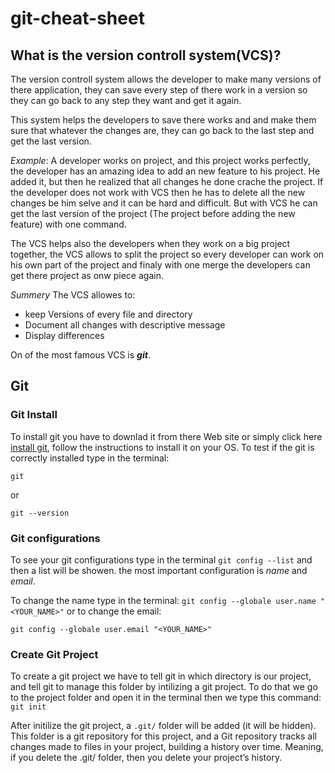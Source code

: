 # git-cheat-sheet

## What is the version controll system(VCS)?
The version controll system allows the developer to make many versions of there application, they can save every step of there work in a version so they can go back to any step they want and get it again.

This system helps the developers to save there works and and make them sure that whatever the changes are, they can go back to the last step and get the last version.

*Example*: A developer works on project, and this project works perfectly, the developer has an amazing idea to add an new feature to his project. He added it, but then he realized that all changes he done crache the project. If the developer does not work with VCS then he has to delete all the new changes be him selve and it can be hard and difficult. But with VCS he can get the last version of the project (The project before adding the new feature) with one command.

The VCS helps also the developers when they work on a big project together, the VCS allows to split the project so every developer can work on his own part of the project and finaly with one merge the developers can get there project as onw piece again.

*Summery* 
The VCS allowes to:
* keep Versions of every file and directory
* Document all changes with descriptive message
* Display differences

On of the most famous VCS is ***git***.

## Git
### Git Install
To install git you have to downlad it from there Web site or simply click here [install git](https://git-scm.com/downloads), follow the instructions to install it on your OS.
To test if the git is correctly installed type in the terminal:

```git```

or

```git --version```

### Git configurations
To see your git configurations type in the terminal ```git config --list``` and then a list will be showen. the most important configuration is *name* and *email*.

To change the name type in the terminal: ```git config --globale user.name "<YOUR_NAME>"``` or to change the email: 

```git config --globale user.email "<YOUR_NAME>"```

### Create Git Project
To create a git project we have to tell git in which directory is our project, and tell git to manage this folder by intilizing a git project.
To do that we go to the project folder and open it in the terminal then we type this command: ```git init```

After initilize the git project, a ```.git/``` folder will be added (it will be hidden). This folder is a git repository for this project, and a Git repository tracks all changes made to files in your project, building a history over time. Meaning, if you delete the .git/ folder, then you delete your project’s history.



